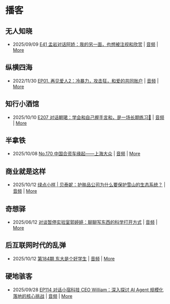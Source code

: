 # 播客

## 无人知晓
- 2025/09/09 [E41 孟岩对话阿娇：我的另一面，也想被注视和欣赏](https://www.xiaoyuzhoufm.com/episode/68bfcc2c9eb4a49300876f19) | [音频](https://dts-api.xiaoyuzhoufm.com/track/611719d3cb0b82e1df0ad29e/68bfcc2c9eb4a49300876f19/media.xyzcdn.net/611719d3cb0b82e1df0ad29e/lnDBqwDZpOI_yE-KjG76ffvJUE0h.m4a) | [More](channels/%E6%97%A0%E4%BA%BA%E7%9F%A5%E6%99%93.md)

## 纵横四海
- 2022/11/30 [EP01. 再见爱人2：冷暴力，攻击狂，和爱的共同账户](https://www.ximalaya.com/sound/592716797) | [音频](https://aod.cos.tx.xmcdn.com/storages/26c6-audiofreehighqps/E9/4E/GKwRIUEHXOodAq7-QQHYdhCw-aacv2-48K.m4a) | [More](channels/%E7%BA%B5%E6%A8%AA%E5%9B%9B%E6%B5%B7.md)

## 知行小酒馆
- 2025/10/10 [E207 对话朝珺：学会和自己握手言和，是一场长期练习🎾](https://www.xiaoyuzhoufm.com/episode/68e8afd8224325ea707f9f96) | [音频](https://dts-api.xiaoyuzhoufm.com/track/6013f9f58e2f7ee375cf4216/68e8afd8224325ea707f9f96/media.xyzcdn.net/6013f9f58e2f7ee375cf4216/lgsvR_m87KJh9lC5KsC-SnhMNduM.m4a) | [More](channels/%E7%9F%A5%E8%A1%8C%E5%B0%8F%E9%85%92%E9%A6%86.md)

## 半拿铁
- 2025/10/08 [No.170 ️ 中国合资车缘起——上海大众](https://www.ximalaya.com/sound/918731126) | [音频](https://tk.wavpub.com/WPDL_achzEbcdpguJqNJCudtWPyXLbukMBEanfjbaPUbuyGbpVvdTfePHKDPrPE-ed.m4a) | [More](channels/%E5%8D%8A%E6%8B%BF%E9%93%81.md)

## 商业就是这样
- 2025/10/12 [绿点小样 | 贝泰妮：护肤品公司为什么要保护雪山的生态系统？](https://www.ximalaya.com/sound/920159519) | [音频](https://aod.cos.tx.xmcdn.com/storages/dfb7-audiofreehighqps/7C/09/GKwRIJEMwVriAGFNSgQg7uS-.m4a) | [More](channels/%E5%95%86%E4%B8%9A%E5%B0%B1%E6%98%AF%E8%BF%99%E6%A0%B7.md)

## 奇想驿
- 2025/06/12 [对谈暂停实验室郭婷婷：聊聊写东西的科学打开方式](https://www.xiaoyuzhoufm.com/episode/684adc56574f065721d5960c) | [音频](https://dts-api.xiaoyuzhoufm.com/track/6034daea97755b8fc9c66480/684adc56574f065721d5960c/media.xyzcdn.net/6034daea97755b8fc9c66480/lsg_JvFtGZ36OBuiTLgzYxJmHHUx.m4a) | [More](channels/%E5%A5%87%E6%83%B3%E9%A9%BF.md)

## 后互联网时代的乱弹
- 2025/10/12 [第184期 东大是个好学生](https://hosting.wavpub.cn/pie/ep184/) | [音频](https://tk.wavpub.com/WPDL_RtEsPSpSHRUSvHrYUJNccVDwuMLkkzxQHWsUutQZZMtGwKZkgBcaXBRART-d4.mp3) | [More](channels/%E5%90%8E%E4%BA%92%E8%81%94%E7%BD%91%E6%97%B6%E4%BB%A3%E7%9A%84%E4%B9%B1%E5%BC%B9.md)

## 硬地骇客
- 2025/09/28 [EP114 对话小宿科技 CEO William：深入探讨 AI Agent 规模化落地的核心挑战](https://www.xiaoyuzhoufm.com/episode/68d90738b4befcf7305109ef) | [音频](https://dts-api.xiaoyuzhoufm.com/track/640ee2438be5d40013fe4a87/68d90738b4befcf7305109ef/media.xyzcdn.net/640ee2438be5d40013fe4a87/ls8JMrH32tHAIlVLlC6r3lzZu-2b.m4a) | [More](channels/%E7%A1%AC%E5%9C%B0%E9%AA%87%E5%AE%A2.md)

